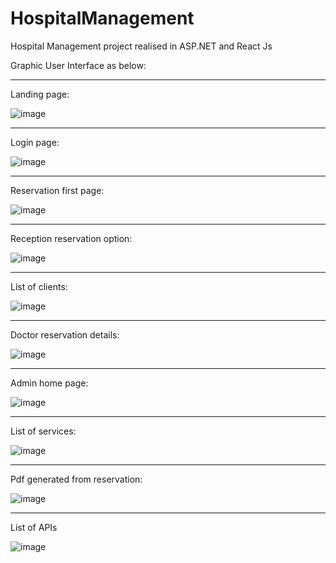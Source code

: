 # HospitalManagement

Hospital Management project realised in ASP.NET and React Js

Graphic User Interface as below:

---

Landing page:

![image](https://github.com/AndreaMishtaku/HospitalManagement/assets/103496698/06ac641f-c953-4991-a28c-729dc9785cc0)

---

Login page:

![image](https://github.com/AndreaMishtaku/HospitalManagement/assets/103496698/d3e7f0e1-0c28-4c46-b496-bd6fbe764fbe)

---

Reservation first page:

![image](https://github.com/AndreaMishtaku/HospitalManagement/assets/103496698/e43e2cf8-518d-4a04-a06d-dd6fc0f77534)

---


Reception reservation option:

![image](https://github.com/AndreaMishtaku/HospitalManagement/assets/103496698/50373e1e-c4d6-43e7-92e1-87d54d40edec)

---

List of clients:

![image](https://github.com/AndreaMishtaku/HospitalManagement/assets/103496698/dce8952d-a05f-44d8-8eb4-c4ea4b38eb0d)

---

Doctor reservation details:

![image](https://github.com/AndreaMishtaku/HospitalManagement/assets/103496698/5acf9da5-61f2-4dd5-8f04-2cc96bbc2b87)

---

Admin home page:

![image](https://github.com/AndreaMishtaku/HospitalManagement/assets/103496698/6d1e0015-ad9f-489d-8a26-ea3f5bf116e9)

---

List of services:

![image](https://github.com/AndreaMishtaku/HospitalManagement/assets/103496698/81ec4dc4-86cb-4e13-92a6-4f58804ef6a2)


---

Pdf generated from reservation:

![image](https://github.com/AndreaMishtaku/HospitalManagement/assets/103496698/71e1632c-5770-40db-97c3-80f24655b601)

---

List of APIs

![image](https://github.com/AndreaMishtaku/HospitalManagement/assets/103496698/8bec68bb-25d2-43d1-a495-0860713761d5)





